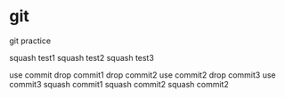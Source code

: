 # git

git practice

squash test1
squash test2
squash test3

use commit
drop commit1
drop commit2
use commit2
drop commit3
use commit3
squash commit1
squash commit2
squash commit2
